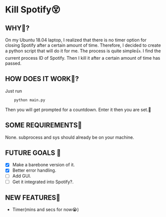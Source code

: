 # Kill Spotify😵

## WHY🤔?
On my Ubuntu 18.04 laptop, I realized that there is no timer option for closing Spotify after a certain amount of time. Therefore, I decided to create a python script that will do it for me.
The process is quite simple👍. I find the current process ID of Spotify. Then I kill it after a certain amount of time has passed.
## HOW DOES IT WORK🤖? 
Just run 
```bash
    python main.py
```
Then you will get prompted for a countdown. Enter it then you are set.💫

## SOME REQUIREMENTS🔧
None. subprocess and sys should already be on your machine.

## FUTURE GOALS 🥅
- [x] Make a barebone version of it.
- [x] Better error handling.
- [ ] Add GUI.
- [ ] Get it integrated into Spotify?.

## NEW FEATURES📌
- Timer(mins and secs for now😭)
